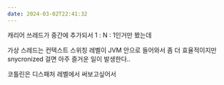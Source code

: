 ```yaml
---
date: 2024-03-02T22:41:32
---
```

캐리어 쓰레드가 중간에 추가되서 1 : N : 1인거만 봤는데

가상 스레드는 컨텍스트 스위칭 레벨이 JVM 안으로 들어와서 좀 더 효율적이지만 snycronized 걸면 아주 즐거운 일이 발생한다..

코틀린은 디스패처 레벨에서 써보고싶어서